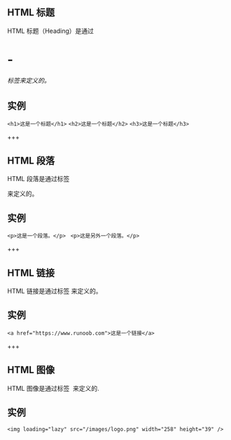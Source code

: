 ## HTML 标题

HTML 标题（Heading）是通过<h1> - <h6> 标签来定义的。

## 实例

`<h1>这是一个标题</h1>` 
`<h2>这是一个标题</h2>`
`<h3>这是一个标题</h3>`

+++

## HTML 段落

HTML 段落是通过标签 <p> 来定义的。

## 实例

`<p>这是一个段落。</p>`
` <p>这是另外一个段落。</p>`

+++

## HTML 链接

HTML 链接是通过标签 <a> 来定义的。

## 实例

`<a href="https://www.runoob.com">这是一个链接</a>`

+++

## HTML 图像

HTML 图像是通过标签 <img> 来定义的.

## 实例

`<img loading="lazy" src="/images/logo.png" width="258" height="39" />`